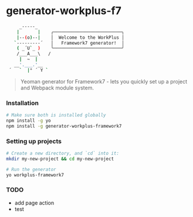 # generator-workplus-f7

```bash
     _-----_     
    |       |    ╭──────────────────────────╮
    |--(o)--|    │  Welcome to the WorkPlus │
   `---------´   │   Framework7 generator!  │
    ( _´U`_ )    ╰──────────────────────────╯
    /___A___\   /
     |  ~  |     
   __'.___.'__   
 ´   `  |° ´ Y ` 
 ```
 
 > Yeoman generator for Framework7 - lets you quickly set up a project and Webpack module system.

 
### Installation

```bash
# Make sure both is installed globally
npm install -g yo
npm install -g generator-workplus-framework7
```

### Setting up projects

```bash
# Create a new directory, and `cd` into it:
mkdir my-new-project && cd my-new-project

# Run the generator
yo workplus-framework7
```

### TODO

* add page action
* test
